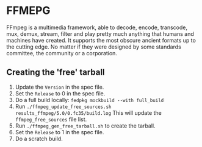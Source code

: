 # FFMEPG

FFmpeg is a multimedia framework, able to decode, encode, transcode, mux,
demux, stream, filter and play pretty much anything that humans and machines
have created. It supports the most obscure ancient formats up to the cutting
edge. No matter if they were designed by some standards committee, the
community or a corporation.

## Creating the 'free' tarball

1. Update the `Version` in the spec file.
2. Set the `Release` to 0 in the spec file.
3. Do a full build locally: `fedpkg mockbuild --with full_build`
4. Run `./ffmpeg_update_free_sources.sh results_ffmpeg/5.0/0.fc35/build.log`
   This will update the `ffmpeg_free_sources` file list.
5. Run `./ffmpeg_gen_free_tarball.sh` to create the tarball.
6. Set the `Release` to 1 in the spec file.
7. Do a scratch build.
